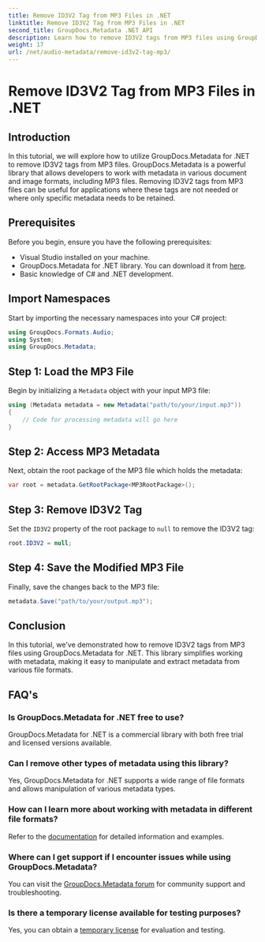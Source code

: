 ```yaml
---
title: Remove ID3V2 Tag from MP3 Files in .NET
linktitle: Remove ID3V2 Tag from MP3 Files in .NET
second_title: GroupDocs.Metadata .NET API
description: Learn how to remove ID3V2 tags from MP3 files using GroupDocs.Metadata for .NET. Efficiently manage metadata in your C# projects.
weight: 17
url: /net/audio-metadata/remove-id3v2-tag-mp3/
---
```


# Remove ID3V2 Tag from MP3 Files in .NET

## Introduction
In this tutorial, we will explore how to utilize GroupDocs.Metadata for .NET to remove ID3V2 tags from MP3 files. GroupDocs.Metadata is a powerful library that allows developers to work with metadata in various document and image formats, including MP3 files. Removing ID3V2 tags from MP3 files can be useful for applications where these tags are not needed or where only specific metadata needs to be retained.
## Prerequisites
Before you begin, ensure you have the following prerequisites:
- Visual Studio installed on your machine.
- GroupDocs.Metadata for .NET library. You can download it from [here](https://releases.groupdocs.com/metadata/net/).
- Basic knowledge of C# and .NET development.

## Import Namespaces
Start by importing the necessary namespaces into your C# project:
```csharp
using GroupDocs.Formats.Audio;
using System;
using GroupDocs.Metadata;
```
## Step 1: Load the MP3 File
Begin by initializing a `Metadata` object with your input MP3 file:
```csharp
using (Metadata metadata = new Metadata("path/to/your/input.mp3"))
{
    // Code for processing metadata will go here
}
```
## Step 2: Access MP3 Metadata
Next, obtain the root package of the MP3 file which holds the metadata:
```csharp
var root = metadata.GetRootPackage<MP3RootPackage>();
```
## Step 3: Remove ID3V2 Tag
Set the `ID3V2` property of the root package to `null` to remove the ID3V2 tag:
```csharp
root.ID3V2 = null;
```
## Step 4: Save the Modified MP3 File
Finally, save the changes back to the MP3 file:
```csharp
metadata.Save("path/to/your/output.mp3");
```

## Conclusion
In this tutorial, we've demonstrated how to remove ID3V2 tags from MP3 files using GroupDocs.Metadata for .NET. This library simplifies working with metadata, making it easy to manipulate and extract metadata from various file formats.

## FAQ's
### Is GroupDocs.Metadata for .NET free to use?
GroupDocs.Metadata for .NET is a commercial library with both free trial and licensed versions available.
### Can I remove other types of metadata using this library?
Yes, GroupDocs.Metadata for .NET supports a wide range of file formats and allows manipulation of various metadata types.
### How can I learn more about working with metadata in different file formats?
Refer to the [documentation](https://tutorials.groupdocs.com/metadata/net/) for detailed information and examples.
### Where can I get support if I encounter issues while using GroupDocs.Metadata?
You can visit the [GroupDocs.Metadata forum](https://forum.groupdocs.com/c/metadata/14) for community support and troubleshooting.
### Is there a temporary license available for testing purposes?
Yes, you can obtain a [temporary license](https://purchase.groupdocs.com/temporary-license/) for evaluation and testing.
